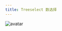 ```yaml
---
title: Treeselect 数选择
---
```

![avatar](http://10.101.10.57/components/other/components/treeselect_.jpg)